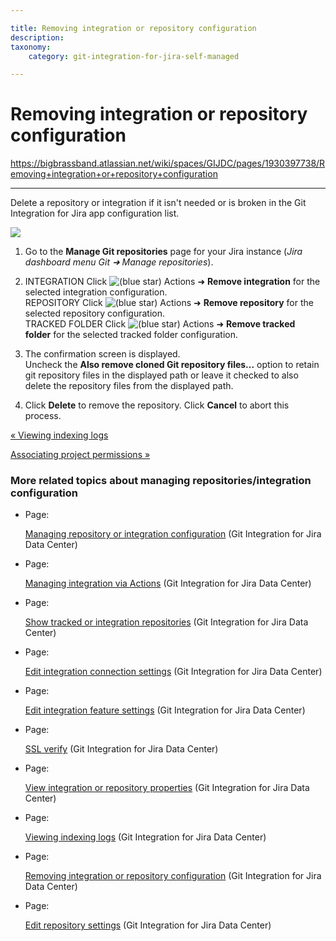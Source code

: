 ```yaml
---

title: Removing integration or repository configuration
description:
taxonomy:
    category: git-integration-for-jira-self-managed

---
```


# Removing integration or repository configuration

<https://bigbrassband.atlassian.net/wiki/spaces/GIJDC/pages/1930397738/Removing+integration+or+repository+configuration>

* * *

Delete a repository or integration if it isn't needed or is broken in the Git Integration for Jira app configuration list.

![](https://bigbrassband.atlassian.net/wiki/download/thumbnails/1930397738/gitserver-remove-repo.png?version=1&modificationDate=1630642856115&cacheVersion=1&api=v2&width=680&height=398)

1.  Go to the **Manage Git repositories** page for your Jira instance (_Jira dashboard menu Git ➜ Manage repositories_).
    
2.  INTEGRATION Click ![(blue star)](/wiki/s/-1639011364/6452/8b4898d3c114827e64ec143b4fa79bb76a6cfa5b/_/images/icons/emoticons/star_blue.png) Actions ➜ **Remove integration** for the selected integration configuration.  
    REPOSITORY Click ![(blue star)](/wiki/s/-1639011364/6452/8b4898d3c114827e64ec143b4fa79bb76a6cfa5b/_/images/icons/emoticons/star_blue.png) Actions ➜ **Remove repository** for the selected repository configuration.  
    TRACKED FOLDER Click ![(blue star)](/wiki/s/-1639011364/6452/8b4898d3c114827e64ec143b4fa79bb76a6cfa5b/_/images/icons/emoticons/star_blue.png) Actions ➜ **Remove tracked folder** for the selected tracked folder configuration.
    
3.  The confirmation screen is displayed.  
    Uncheck the **Also remove cloned Git repository files...** option to retain git repository files in the displayed path or leave it checked to also delete the repository files from the displayed path.
    
4.  Click **Delete** to remove the repository. Click **Cancel** to abort this process.
    

[« Viewing indexing logs](/wiki/spaces/GIJDC/pages/1930397702/Viewing+indexing+logs)

[Associating project permissions »](/wiki/spaces/GIJDC/pages/1930397766/Associating+project+permissions)

### More related topics about managing repositories/integration configuration

*   Page:
    
    [Managing repository or integration configuration](/wiki/spaces/GIJDC/pages/1930397435/Managing+repository+or+integration+configuration) (Git Integration for Jira Data Center)
    
*   Page:
    
    [Managing integration via Actions](/wiki/spaces/GIJDC/pages/1930397476/Managing+integration+via+Actions) (Git Integration for Jira Data Center)
    
*   Page:
    
    [Show tracked or integration repositories](/wiki/spaces/GIJDC/pages/1930397507/Show+tracked+or+integration+repositories) (Git Integration for Jira Data Center)
    
*   Page:
    
    [Edit integration connection settings](/wiki/spaces/GIJDC/pages/1930397536/Edit+integration+connection+settings) (Git Integration for Jira Data Center)
    
*   Page:
    
    [Edit integration feature settings](/wiki/spaces/GIJDC/pages/1930397576/Edit+integration+feature+settings) (Git Integration for Jira Data Center)
    
*   Page:
    
    [SSL verify](/wiki/spaces/GIJDC/pages/1930397639/SSL+verify) (Git Integration for Jira Data Center)
    
*   Page:
    
    [View integration or repository properties](/wiki/spaces/GIJDC/pages/1930397673/View+integration+or+repository+properties) (Git Integration for Jira Data Center)
    
*   Page:
    
    [Viewing indexing logs](/wiki/spaces/GIJDC/pages/1930397702/Viewing+indexing+logs) (Git Integration for Jira Data Center)
    
*   Page:
    
    [Removing integration or repository configuration](/wiki/spaces/GIJDC/pages/1930397738/Removing+integration+or+repository+configuration) (Git Integration for Jira Data Center)
    
*   Page:
    
    [Edit repository settings](/wiki/spaces/GIJDC/pages/1947107348/Edit+repository+settings) (Git Integration for Jira Data Center)